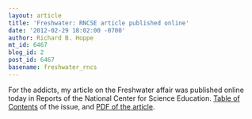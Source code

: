```yaml
---
layout: article
title: 'Freshwater: RNCSE article published online'
date: '2012-02-29 18:02:00 -0700'
author: Richard B. Hoppe
mt_id: 6467
blog_id: 2
post_id: 6467
basename: freshwater_rncs
---
```

For the addicts, my article on the Freshwater affair was published online today in Reports of the National Center for Science Education. [Table of Contents](http://reports.ncse.com/index.php/rncse/issue/current/showToc) of the issue, and [PDF of the article](http://reports.ncse.com/index.php/rncse/article/view/99/92).
